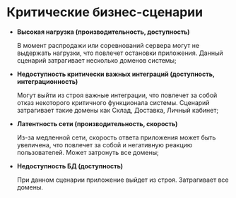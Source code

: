 # Критические бизнес-сценарии
* __Высокая нагрузка (производительность, доступность)__
  
  В момент распродажи или соревнований сервера могут не выдержать нагрузки, что повлечет остановки приложения. Данный сценарий затрагивает несколько доменов системы;


* __Недоступность критически важных интеграций (доступность, интеграционность)__

  Могут выйти из строя важные интеграции, что повлечет за собой отказ некоторого критичного функционала системы. Сценарий затрагивает такие домены как Склад, Доставка, Личный кабинет;


* __Латентность сети (производительность, скорость)__

  Из-за медленной сети, скорость ответа приложения может быть увеличена, что повлечет за собой и негативную реакцию пользователей. Может затронуть все домены;


* __Недоступность БД (доступность)__
  
  При данном сценарии приложение выйдет из строя. Затрагивает все домены.